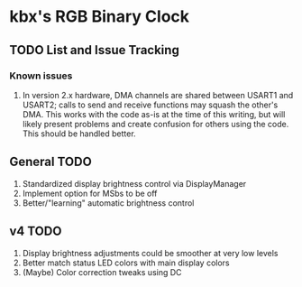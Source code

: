 # kbx's RGB Binary Clock

## TODO List and Issue Tracking

### Known issues

1. In version 2.x hardware, DMA channels are shared between USART1 and USART2;
 calls to send and receive functions may squash the other's DMA. This works with
 the code as-is at the time of this writing, but will likely present problems
 and create confusion for others using the code. This should be handled better.


## General TODO

1. Standardized display brightness control via DisplayManager
1. Implement option for MSbs to be off
1. Better/"learning" automatic brightness control


## v4 TODO

1. Display brightness adjustments could be smoother at very low levels
1. Better match status LED colors with main display colors
1. (Maybe) Color correction tweaks using DC
